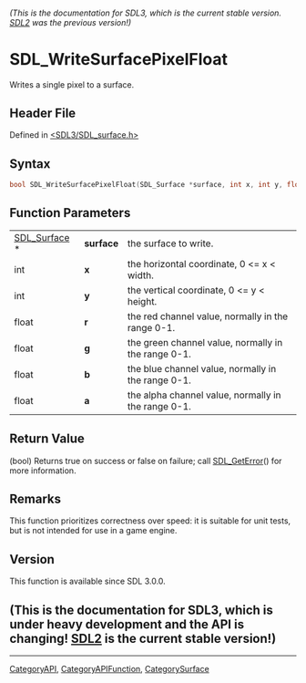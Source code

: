 ###### (This is the documentation for SDL3, which is the current stable version. [SDL2](https://wiki.libsdl.org/SDL2/) was the previous version!)
# SDL_WriteSurfacePixelFloat

Writes a single pixel to a surface.

## Header File

Defined in [<SDL3/SDL_surface.h>](https://github.com/libsdl-org/SDL/blob/main/include/SDL3/SDL_surface.h)

## Syntax

```c
bool SDL_WriteSurfacePixelFloat(SDL_Surface *surface, int x, int y, float r, float g, float b, float a);
```

## Function Parameters

|                              |             |                                                     |
| ---------------------------- | ----------- | --------------------------------------------------- |
| [SDL_Surface](SDL_Surface) * | **surface** | the surface to write.                               |
| int                          | **x**       | the horizontal coordinate, 0 <= x < width.          |
| int                          | **y**       | the vertical coordinate, 0 <= y < height.           |
| float                        | **r**       | the red channel value, normally in the range 0-1.   |
| float                        | **g**       | the green channel value, normally in the range 0-1. |
| float                        | **b**       | the blue channel value, normally in the range 0-1.  |
| float                        | **a**       | the alpha channel value, normally in the range 0-1. |

## Return Value

(bool) Returns true on success or false on failure; call
[SDL_GetError](SDL_GetError)() for more information.

## Remarks

This function prioritizes correctness over speed: it is suitable for unit
tests, but is not intended for use in a game engine.

## Version

This function is available since SDL 3.0.0.

## (This is the documentation for SDL3, which is under heavy development and the API is changing! [SDL2](https://wiki.libsdl.org/SDL2/) is the current stable version!)



----
[CategoryAPI](CategoryAPI), [CategoryAPIFunction](CategoryAPIFunction), [CategorySurface](CategorySurface)

